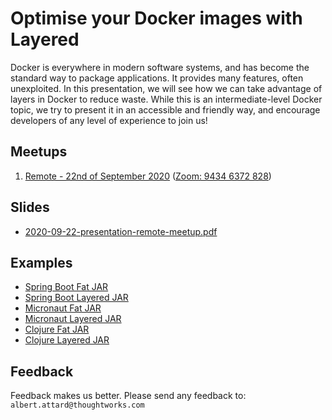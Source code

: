 # Optimise your Docker images with Layered

Docker is everywhere in modern software systems, and has become the standard way to package applications. It provides many features, often unexploited. In this presentation, we will see how we can take advantage of layers in Docker to reduce waste. While this is an intermediate-level Docker topic, we try to present it in an accessible and friendly way, and encourage developers of any level of experience to join us!

## Meetups

1. [Remote - 22nd of September 2020](https://www.meetup.com/ThoughtWorks_Koeln/events/273188426/) ([Zoom: 9434 6372 828](https://thoughtworks.zoom.us/j/94346372828))

## Slides

- [2020-09-22-presentation-remote-meetup.pdf](/presentation/assets/pdf/2020-09-22-presentation-remote-meetup.pdf)

## Examples

- [Spring Boot Fat JAR](/presentation-layered-jar/tree/master/examples#spring-boot-fat-jar)
- [Spring Boot Layered JAR](/presentation-layered-jar/tree/master/examples#spring-boot-layered-jar)
- [Micronaut Fat JAR](/presentation-layered-jar/tree/master/examples#micronaut-fat-jar)
- [Micronaut Layered JAR](/presentation-layered-jar/tree/master/examples#micronaut-layered-jar)
- [Clojure Fat JAR](/presentation-layered-jar/tree/master/examples#clojure-fat-jar)
- [Clojure Layered JAR](/presentation-layered-jar/tree/master/examples#clojure-layered-jar)

## Feedback

Feedback makes us better. Please send any feedback to: `albert.attard@thoughtworks.com`
